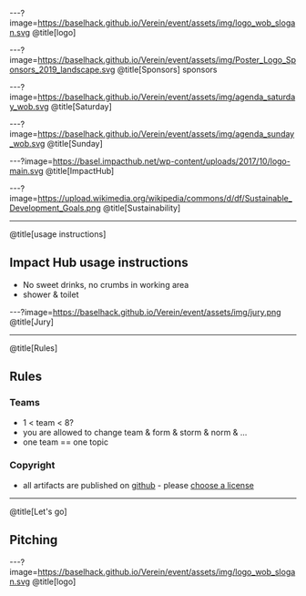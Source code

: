 ---?image=https://baselhack.github.io/Verein/event/assets/img/logo_wob_slogan.svg
@title[logo]

---?image=https://baselhack.github.io/Verein/event/assets/img/Poster_Logo_Sponsors_2019_landscape.svg
@title[Sponsors]
sponsors

---?image=https://baselhack.github.io/Verein/event/assets/img/agenda_saturday_wob.svg
@title[Saturday]

---?image=https://baselhack.github.io/Verein/event/assets/img/agenda_sunday_wob.svg
@title[Sunday]

---?image=https://basel.impacthub.net/wp-content/uploads/2017/10/logo-main.svg
@title[ImpactHub]

---?image=https://upload.wikimedia.org/wikipedia/commons/d/df/Sustainable_Development_Goals.png
@title[Sustainability]

---
@title[usage instructions]
## Impact Hub usage instructions

- No sweet drinks, no crumbs in working area
- shower & toilet

---?image=https://baselhack.github.io/Verein/event/assets/img/jury.png
@title[Jury]


---
@title[Rules]

## Rules

### Teams
* 1 < team < 8?
* you are allowed to change team & form & storm & norm & ...
* one team == one topic

### Copyright
* all artifacts are published on [github](https://github.com/BaselHack/) - please [choose a license](https://github.com/blog/1530-choosing-an-open-source-license)

---
@title[Let's go]
## Pitching

---?image=https://baselhack.github.io/Verein/event/assets/img/logo_wob_slogan.svg
@title[logo]

